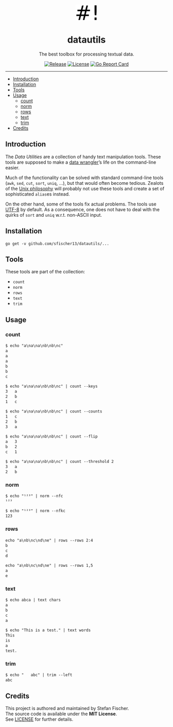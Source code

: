 <p>
<p align="center">
<img alt="datautils logo" src="logo.png" height="50"/>
</p>
<h1 align="center">
datautils
</h1>
<p align="center">
The best toolbox for processing textual data.
</p>
<p align="center">
<a href="https://github.com/sfischer13/datautils/releases"><img alt="Release" src="https://img.shields.io/github/release/sfischer13/datautils.svg?style=flat-square"></a> <a href="https://github.com/sfischer13/datautils/blob/master/LICENSE"><img alt="License" src="https://img.shields.io/github/license/sfischer13/datautils.svg?style=flat-square"></a> <a href="https://goreportcard.com/report/github.com/sfischer13/datautils"><img alt="Go Report Card" src="https://goreportcard.com/badge/github.com/sfischer13/datautils?style=flat-square"></a>
</p>
</p>

---

- [Introduction](#introduction)
- [Installation](#installation)
- [Tools](#tools)
- [Usage](#usage)
  - [count](#count)
  - [norm](#norm)
  - [rows](#rows)
  - [text](#text)
  - [trim](#trim)
- [Credits](#credits)

## Introduction

The *Data Utilities* are a collection of handy text manipulation tools. These tools are supposed to make a [data wrangler](https://en.wikipedia.org/wiki/Data_wrangling)’s life on the command-line easier.

Much of the functionality can be solved with standard command-line tools (`awk`, `sed`, `cut`, `sort`, `uniq`, …), but that would often become tedious. Zealots of the [Unix philosophy](https://en.wikipedia.org/wiki/Unix_philosophy) will probably not use these tools and create a set of sophisticated `alias`es instead.

On the other hand, some of the tools fix actual problems. The tools use [UTF-8](https://en.wikipedia.org/wiki/UTF-8) by default. As a consequence, one does not have to deal with the quirks of `sort` and `uniq` w.r.t. non-ASCII input.

## Installation

```shell
go get -v github.com/sfischer13/datautils/...
```

## Tools

These tools are part of the collection:

-   `count`
-   `norm`
-   `rows`
-   `text`
-   `trim`

## Usage

### count

```shell
$ echo "a\na\na\nb\nb\nc"
a
a
a
b
b
c
```

```shell
$ echo "a\na\na\nb\nb\nc" | count --keys
3	a
2	b
1	c
```

```shell
$ echo "a\na\na\nb\nb\nc" | count --counts
1	c
2	b
3	a
```

```shell
$ echo "a\na\na\nb\nb\nc" | count --flip
a	3
b	2
c	1
```

```shell
$ echo "a\na\na\nb\nb\nc" | count --threshold 2
3	a
2	b
```

### norm

```shell
$ echo "¹²³" | norm --nfc
¹²³
```

```shell
$ echo "¹²³" | norm --nfkc
123
```

### rows

```shell
echo "a\nb\nc\nd\ne" | rows --rows 2:4
b
c
d
```

```shell
echo "a\nb\nc\nd\ne" | rows --rows 1,5
a
e
```

### text

```shell
$ echo abca | text chars
a
b
c
a
```

```shell
$ echo "This is a test." | text words
This
is
a
test.
```

### trim

```shell
$ echo "   abc" | trim --left
abc
```

## Credits

This project is authored and maintained by Stefan Fischer.  
The source code is available under the **MIT License**.  
See [LICENSE](https://github.com/sfischer13/datautils/blob/master/LICENSE) for further details.
